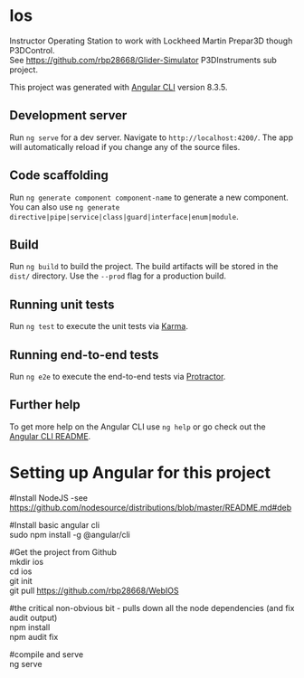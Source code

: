 # Ios
Instructor Operating Station to work with Lockheed Martin Prepar3D though P3DControl.  
See https://github.com/rbp28668/Glider-Simulator P3DInstruments sub project.

This project was generated with [Angular CLI](https://github.com/angular/angular-cli) version 8.3.5.

## Development server

Run `ng serve` for a dev server. Navigate to `http://localhost:4200/`. The app will automatically reload if you change any of the source files.

## Code scaffolding

Run `ng generate component component-name` to generate a new component. You can also use `ng generate directive|pipe|service|class|guard|interface|enum|module`.

## Build

Run `ng build` to build the project. The build artifacts will be stored in the `dist/` directory. Use the `--prod` flag for a production build.

## Running unit tests

Run `ng test` to execute the unit tests via [Karma](https://karma-runner.github.io).

## Running end-to-end tests

Run `ng e2e` to execute the end-to-end tests via [Protractor](http://www.protractortest.org/).

## Further help

To get more help on the Angular CLI use `ng help` or go check out the [Angular CLI README](https://github.com/angular/angular-cli/blob/master/README.md).


# Setting up Angular for this project

#Install NodeJS -see
https://github.com/nodesource/distributions/blob/master/README.md#deb

#Install basic angular cli  
sudo npm install -g @angular/cli

#Get the project from Github  
mkdir ios  
cd ios  
git init  
git pull https://github.com/rbp28668/WebIOS  

#the critical non-obvious bit - pulls down all the node dependencies (and fix audit output)  
npm install  
npm audit fix  

#compile and serve  
ng serve  
